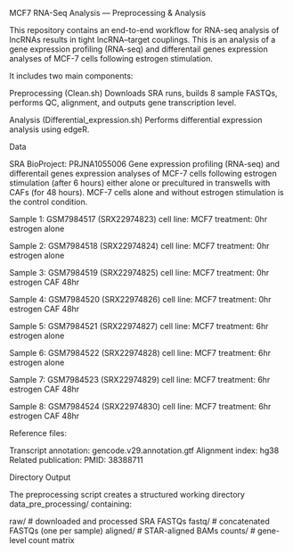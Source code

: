 MCF7 RNA-Seq Analysis — Preprocessing & Analysis

This repository contains an end-to-end workflow for RNA-seq analysis of lncRNAs results in tight lncRNA–target couplings. This is an analysis of a gene expression profiling (RNA-seq) and differentail genes expression analyses of MCF-7 cells following estrogen stimulation.

It includes two main components:

Preprocessing (Clean.sh) Downloads SRA runs, builds 8 sample FASTQs, performs QC, alignment, and outputs gene transcription level.

Analysis (Differential_expression.sh) Performs differential expression analysis using edgeR.

Data

SRA BioProject: PRJNA1055006 Gene expression profiling (RNA-seq) and differentail genes expression analyses of MCF-7 cells following estrogen stimulation (after 6 hours) either alone or precultured in transwells with CAFs (for 48 hours). MCF-7 cells alone and without estrogen stimulation is the control condition.

Sample 1: GSM7984517 (SRX22974823) cell line: MCF7 treatment: 0hr estrogen alone

Sample 2: GSM7984518 (SRX22974824) cell line: MCF7 treatment: 0hr estrogen alone

Sample 3: GSM7984519 (SRX22974825) cell line: MCF7 treatment: 0hr estrogen CAF 48hr

Sample 4: GSM7984520 (SRX22974826) cell line: MCF7 treatment: 0hr estrogen CAF 48hr

Sample 5: GSM7984521 (SRX22974827) cell line: MCF7 treatment: 6hr estrogen alone

Sample 6: GSM7984522 (SRX22974828) cell line: MCF7 treatment: 6hr estrogen alone

Sample 7: GSM7984523 (SRX22974829) cell line: MCF7 treatment: 6hr estrogen CAF 48hr

Sample 8: GSM7984524 (SRX22974830) cell line: MCF7 treatment: 6hr estrogen CAF 48hr

Reference files:

Transcript annotation: gencode.v29.annotation.gtf Alignment index: hg38 Related publication: PMID: 38388711

Directory Output

The preprocessing script creates a structured working directory data_pre_processing/ containing:

raw/ # downloaded and processed SRA FASTQs
fastq/ # concatenated FASTQs (one per sample)
aligned/ # STAR-aligned BAMs
counts/ # gene-level count matrix
